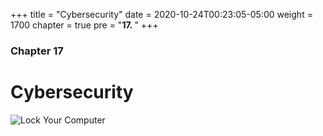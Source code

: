 +++
title = "Cybersecurity"
date = 2020-10-24T00:23:05-05:00
weight = 1700
chapter = true
pre = "<b>17. </b>"
+++

### Chapter 17

# Cybersecurity

![Lock Your Computer](https://upload.wikimedia.org/wikipedia/commons/d/d3/Computer_locked.jpg)
